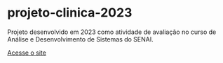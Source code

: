 # projeto-clinica-2023
Projeto desenvolvido em 2023 como atividade de avaliação no curso de Análise e Desenvolvimento de Sistemas do SENAI.

<a href="https://raul612.github.io/projeto-clinica-2023/SP%20Medical%20Group/homepage.html">Acesse o site</a>
